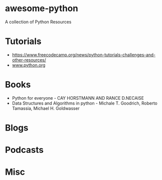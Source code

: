 # awesome-python
A collection of Python Resources

# Tutorials
* https://www.freecodecamp.org/news/python-tutorials-challenges-and-other-resources/
* www.python.org

# Books
* Python for everyone - CAY HORSTMANN AND RANCE D.NECAISE
* Data Structures and Algorithms in python - Michale T. Goodrich, Roberto Tamassia, Michael H. Goldwasser

# Blogs

# Podcasts

# Misc
